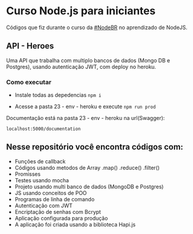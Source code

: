 # Curso Node.js para iniciantes
Códigos que fiz durante o curso da [#NodeBR](https://treinamento.nodebr.org/ "Treinamento NodeJS") no aprendizado de NodeJS.

## API - Heroes

Uma API que trabalha com multiplo bancos de dados (Mongo DB e Postgres), usando autenticação JWT, com deploy no heroku.

### Como executar

* Instale todas as depedencias
    ``` npm i ```

* Acesse a pasta 23 - env - heroku e execute
    ``` npm run prod ```

Documentação está na pasta 23 - env - heroku na url(Swagger): 
```
localhost:5000/documentation
```

## Nesse repositório você encontra códigos com:

- Funções de callback
- Códigos usando metodos de Array .map() .reduce() .filter()
- Promisses
- Testes usando mocha
- Projeto usando multi banco de dados (MongoDB e Postgres)
- JS usando conceitos de POO
- Programas de linha de comando
- Autenticação com JWT
- Encriptação de senhas com Bcrypt
- Aplicação configurada para produção
- A aplicação foi criada usando a biblioteca Hapi.js
